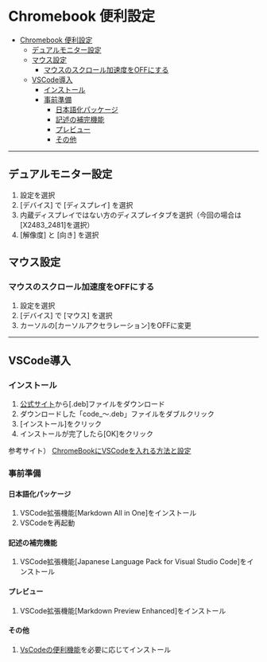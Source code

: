 
# Chromebook 便利設定

- [Chromebook 便利設定](#chromebook-便利設定)
  - [デュアルモニター設定](#デュアルモニター設定)
  - [マウス設定](#マウス設定)
    - [マウスのスクロール加速度をOFFにする](#マウスのスクロール加速度をoffにする)
  - [VSCode導入](#vscode導入)
    - [インストール](#インストール)
    - [事前準備](#事前準備)
      - [日本語化パッケージ](#日本語化パッケージ)
      - [記述の補完機能](#記述の補完機能)
      - [プレビュー](#プレビュー)
      - [その他](#その他)

---

## デュアルモニター設定

1. 設定を選択
2. [デバイス] で [ディスプレイ] を選択
3. 内蔵ディスプレイではない方のディスプレイタブを選択（今回の場合は[X2483_2481]を選択）
4. [解像度] と [向き] を選択

## マウス設定

### マウスのスクロール加速度をOFFにする

1. 設定を選択
2. [デバイス] で [マウス] を選択
3. カーソルの[カーソルアクセラレーション]をOFFに変更

---

## VSCode導入

### インストール

1. [公式サイト](https://code.visualstudio.com/download)から[.deb]ファイルをダウンロード
2. ダウンロードした「code_〜.deb」ファイルをダブルクリック
3. [インストール]をクリック
4. インストールが完了したら[OK]をクリック

参考サイト） [ChromeBookにVSCodeを入れる方法と設定](https://gotoblog.org/chromebook-vscode/)

### 事前準備

#### 日本語化パッケージ

1. VSCode拡張機能[Markdown All in One]をインストール
2. VSCodeを再起動

#### 記述の補完機能

1. VSCode拡張機能[Japanese Language Pack for Visual Studio Code]をインストール

#### プレビュー

1. VSCode拡張機能[Markdown Preview Enhanced]をインストール

#### その他

1. [VsCodeの便利機能](https://m-training.github.io/blog/VsCodeSetting.html)を必要に応じてインストール
